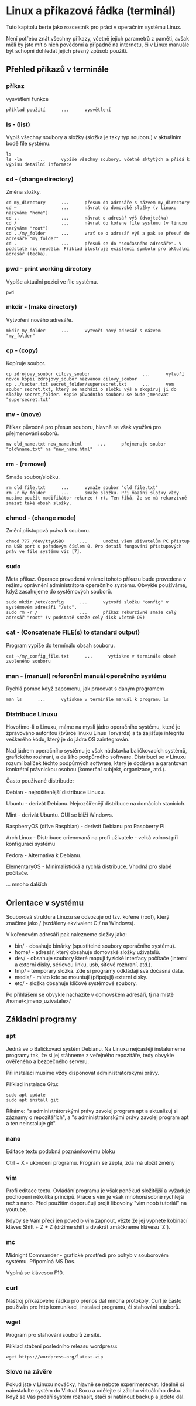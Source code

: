 # Linux a příkazová řádka (terminál)

Tuto kapitolu berte jako rozcestník pro práci v operačním systému Linux.

Není potřeba znát všechny příkazy, včetně jejich parametrů z paměti, avšak měli by jste mít o nich povědomí a případně na internetu, či v Linux manuále být schopni dohledat jejich přesný způsob použití.

## Přehled příkazů v terminále

### příkaz

vysvětlení funkce

```
příklad použití      ...      vysvětlení
```
### ls - (list)

Vypiš všechny soubory a složky (složka je taky typ souboru) v aktuálním bodě file systému.

```
ls
ls -la      ...      vypíše všechny soubory, včetně sktytých a přidá k výpisu detailní informace
```

### cd - (change directory)

Změna složky.

```
cd my_directory      ...      přesun do adresáře s názvem my_directory
cd ~                 ...      návrat do domovské složky (v linuxu nazýváme "home")
cd ..                ...      návrat o adresář výš (dvojtečka)
cd /                 ...      návrat do kořene file systému (v linuxu nazýváme "root")
cd ../my_folder      ...      vrať se o adresář výš a pak se přesuň do adresáře "my_folder"
cd .                 ...      přesuň se do "současného adresáře". V podstatě nic neudělá. Příklad ilustruje existenci symbolu pro aktuální adresář (tečka).
```

### pwd - print working directory

Vypíše aktuální pozici ve file systému.

```
pwd
```

### mkdir - (make directory)

Vytvoření nového adresáře.

```
mkdir my_folder      ...      vytvoří nový adresář s názvem "my_folder"
```

### cp - (copy)

Kopíruje soubor.

```
cp zdrojovy_soubor cilovy_soubor                    ...      vytvoří novou kopii zdrojovy_soubor nazvanou cilovy_soubor
cp ../secter.txt secret_folder/supersecret.txt      ...      vem soubor secret.txt, který se nachází o složku výš a zkopíruj ji do složky secret_folder. Kopie původního souboru se bude jmenovat "supersecret.txt"     
```

### mv - (move)

Příkaz původně pro přesun souboru, hlavně se však využívá pro přejmenováni soborů.

```
mv old_name.txt new_name.html      ...      přejmenuje soubor "old%name.txt" na "new_name.html"
```

### rm - (remove)

Smaže soubor/složku.

```
rm old_file.txt      ...      vymaže soubor "old_file.txt"
rm -r my_folder      ...      smaže složku. Při mazání složky vždy musíme použít modifikátor rekurze (-r). Ten říká, že se má rekurzivně smazat také obsah složky.
```

### chmod - (change mode)

Změní přístupová práva k souboru.

```
chmod 777 /dev/ttyUSB0      ...      umožní všem uživatelům PC přístup na USB port s pořadovým číslem 0. Pro detail fungováni přístupových práv ve file systému viz [7].
```

### sudo

Meta příkaz. Operace provedená v rámci tohoto příkazu bude provedena v režimu oprávnění administrátora operačního systému. Obvykle používáme, když zasahujeme do systémových souborů.

```
sudo mkdir /etc/config      ...      vytvoří složku "config" v systémovém adresáři "/etc".
sudo rm -r /                ...      příkaz rekurzivně smaže celý adresář "root" (v podstatě smaže celý disk včetně OS)
```

### cat - (Concatenate FILE(s) to standard output)

Program vypíše do termínálu obsah souboru.

```
cat ~/my_config_file.txt      ...      vytiskne v terminále obsah zvoleného souboru
```

### man - (manual) referenční manuál operačního systému

Rychlá pomoc když zapomenu, jak pracovat s daným programem

```
man ls      ...      vytiskne v terminále manuál k programu ls
```

### Distribuce Linuxu

Hovoříme-li o Linuxu, máme na mysli jádro operačního systému, které je zpravováno autoritou (tvůrce linuxu Linus Torvards) a ta zajišťuje integritu veškerého kódu, který je do jádra OS zaintegrován.

Nad jádrem operačního systému je však nádstavka balíčkovacích systémů, grafického rozhraní, a dalšího podpůrného software. Distribucí se v Linuxu rozumí balíček těchto podpůrných software, který je dodáván a garantován konkrétní právnickou osobou (komerční subjekt, organizace, atd.).

Často používané distribude:

  Debian - nejrošířenější distribuce Linuxu.

  Ubuntu - derivát Debianu. Nejrozšířenějí distribuce na domácích stanicích.

  Mint - derivát Ubuntu. GUI se blíží Windows.

  RaspberryOS (dříve Raspbian) - derivát Debianu pro Raspberry Pi

  Arch Linux - Distribuce orienovaná na profi uživatele - velká volnost při konfiguraci systému

  Fedora - Alternativa k Debianu.

  ElementaryOS - Minimalistická a rychlá distribuce. Vhodná pro slabé počítače.

  ... mnoho dalších

## Orientace v systému

Souborová struktura Linuxu se odvozuje od tzv. kořene (root), který značíme jako / (vzdáleny ekvivalent C:/ na Windows).

V kořenovém adresáři pak nalezneme složky jako:

  - bin/ - obsahuje binárky (spustitelné soubory operačního systému).
  - home/ - adresář, který obsahuje domovské složky uživatelů.
  - dev/ - obsahuje soubory které mapují fyzické interfacy počítače (interní a externí disky, sériovou linku, usb, síťové rozhraní, atd.).
  - tmp/ - temporary složka. Zde si programy odkládají svá dočasná data.
  - media/ - místo kde se mountují (připojují) externí disky.
  - etc/ - složka obsahuje klíčové systémové soubory.

Po příhlášení se obvykle nacházíte v domovském adresáři, tj na místě /home/<jmeno_uzivatele>/

## Základní programy

### apt

Jedná se o Balíčkovací systém Debianu. Na Linuxu nejčastěji instalumeme programy tak, že si jej stáhneme z veřejného repozitáře, tedy obvykle ověřeného a bezpečného serveru.

Při instalaci musíme vždy disponovat administrátorskými právy.

Příklad instalace Gitu:
```
sudo apt update
sudo apt install git
```

Říkáme: "s administrátorskými právy zavolej program apt a aktualizuj si záznamy o repozitářích", a "s administrátorskými právy zavolej program apt a ten neinstaluje git".

### nano

Editace textu podobná poznámkovému bloku

Ctrl + X - ukončení programu. Program se zeptá, zda má uložit změny

### vim

Profi editace textu. Ovládání programu je však poněkud složitější a vyžaduje pochopení několika principů. Práce s vim je však mnohonásobně rychlejší než s nano. Před použitím doporučuji projít libovolny "vim noob tutoriál" na youtube.

Kdyby se Vám přeci jen povedlo vim zapnout, vězte že jej vypnete kobinací kláves Shift + Z + Z (držíme shift a dvakrát zmáčkneme klávesu 'Z').

### mc

Midnight Commander - grafické prostředí pro pohyb v souborovém systému. Připomíná MS Dos.

Vypíná se klávesou F10.

### curl

Nástroj přikazového řádku pro přenos dat mnoha protokoly. Curl je často používán pro http komunikaci, instalaci programu, či stahování souborů.

### wget

Program pro stahování souborů ze sítě.

Příklad stažení posledního releasu wordpresu:

```
wget https://wordpress.org/latest.zip
```


### Slovo na závěre

Pokud jste v Linuxu nováčky, hlavně se nebote experimentovat. Ideálně si nainstalulte systém do Virtual Boxu a udělejte si zálohu virtuálního disku. Když se Vás podaří systém rozhasit, stačí si natánout backup a jedete dál.
